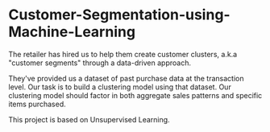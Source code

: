 # Customer-Segmentation-using-Machine-Learning

The retailer has hired us to help them create customer clusters, a.k.a "customer segments" through a data-driven approach.

They've provided us a dataset of past purchase data at the transaction level.
Our task is to build a clustering model using that dataset.
Our clustering model should factor in both aggregate sales patterns and specific items purchased.

This project is based on Unsupervised Learning.
